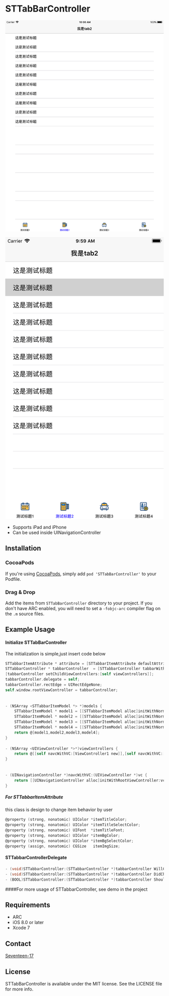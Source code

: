 # STTabBarController

[![iPad screenshot](Screenshots/iPad.png)](Screenshots/iPhone.png)

[![iPhone screenshot](Screenshots/iPhone.png)](Screenshots/iPhone.png)

* Supports iPad and iPhone
* Can be used inside UINavigationController


## Installation

### CocoaPods

If you're using [CocoaPods](http://www.cocoapods.org), simply add `pod 'STTabBarController'` to your Podfile.

### Drag & Drop

Add the items from `STTabBarController` directory to your project. If you don't have ARC enabled, you will need to set a `-fobjc-arc` compiler flag on the `.m` source files.

## Example Usage

#### Initialize STTabBarController

The initialization is simple,just insert code below

```objective-c
STTabbarItemAttribute * attribute = [STTabbarItemAttribute defaultAttribute];
STTabbarController * tabbarController  = [STTabbarController tabbarWithItemModels:[self models] ItemAppearce:attribute];
[tabbarController setChildViewControllers:[self viewControllers]];
tabbarController.delegate = self;
tabbarController.rectEdge = UIRectEdgeNone;
self.window.rootViewController = tabbarController;


- (NSArray <STTabbarItemModel *> *)models {
    STTabbarItemModel * model1 = [[STTabbarItemModel alloc]initWithNormalImageName:@"1_normal" andSelectImageName:@"1_select" andTitle:@"测试标题1"];
    STTabbarItemModel * model2 = [[STTabbarItemModel alloc]initWithNormalImageName:@"2_normal" andSelectImageName:@"2_select" andTitle:@"测试标题2"];
    STTabbarItemModel * model3 = [[STTabbarItemModel alloc]initWithNormalImageName:@"3_normal" andSelectImageName:@"3_select" andTitle:@"测试标题3"];
    STTabbarItemModel * model4 = [[STTabbarItemModel alloc]initWithNormalImageName:@"4_normal" andSelectImageName:@"4_select" andTitle:@"测试标题4"];
    return @[model1,model2,model3,model4];
}

- (NSArray <UIViewController *>*)viewControllers {
    return @[[self navcWithVC:[ViewController1 new]],[self navcWithVC:[ViewController2 new]],[self navcWithVC:[ViewController3 new]],[self navcWithVC:[ViewController4 new]]];
}


- (UINavigationController *)navcWithVC:(UIViewController *)vc {
    return [[UINavigationController alloc]initWithRootViewController:vc];
}

```

##### For STTabbarItemAttribute
this class is design to change item behavior by user 

```objective-c
@property (strong, nonatomic) UIColor *itemTitleColor;
@property (strong, nonatomic) UIColor *itemTitleSelectColor;
@property (strong, nonatomic) UIFont  *itemTitleFont;
@property (strong, nonatomic) UIColor *itemBgColor;
@property (strong, nonatomic) UIColor *itemBgSelectColor;
@property (assign, nonatomic) CGSize   itemImgSize;
```

#### STTabbarControllerDelegate
```objective-c
- (void)STTabbarController:(STTabbarController *)tabbarController WillChangeSelectIndex:(NSInteger)selectIndex;
- (void)STTabbarController:(STTabbarController *)tabbarController DidChangeSelectIndex:(NSInteger)selectIndex;
- (BOOL)STTabbarController:(STTabbarController *)tabbarController ShouldChangeSelectIndex:(NSInteger)selectIndex;

```

####For more usage of STTabbarController, see demo in the project 

## Requirements

* ARC
* iOS 8.0 or later
* Xcode 7

## Contact

[Seventeen-17](http://weibo.com/seventeen1717171717)   

## License

STTabBarController is available under the MIT license. See the LICENSE file for more info.
